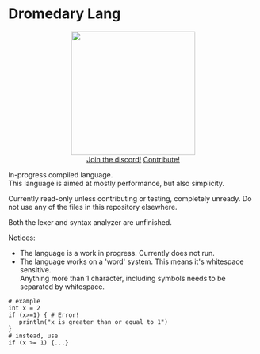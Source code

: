 # Dromedary Lang

<div align="center">
    <img src="https://github.com/VideoCarp/dromedary-lang/blob/main/files/1498B073-7C4E-48E5-BC42-1B3968053214.jpeg" width=250 height=250><br>
  <a href="https://discord.gg/PhES3kc">Join the discord!</a>    <a href="https://github.com/VideoCarp/dromedary-lang/blob/main/CONTRIBUTING.md">Contribute!</a>
  
</div>
                                                                                                                                      
In-progress compiled language.<br>
This language is aimed at mostly performance, but also simplicity.

Currently read-only unless contributing or testing, completely unready.
Do not use any of the files in this repository elsewhere.

Both the lexer and syntax analyzer are unfinished.

Notices:<br>
* The language is a work in progress.
Currently does not run.
* The language works on a 'word' system.
This means it's whitespace sensitive.<br>
Anything more than 1 character, including symbols needs to be separated by whitespace.<br>
```drom
# example
int x = 2
if (x>=1) { # Error!
   println("x is greater than or equal to 1")
}
# instead, use
if (x >= 1) {...}
```
